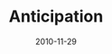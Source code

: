 ---
layout: media
category: media
series: "The 365 Days of Christmas"
title: "Anticipation"
date: 2010-11-29
description: "Chuck Mingo talks about how we can cultivate an attitude of anticipation year-round."
video: "https://s3.amazonaws.com/crossroadsvideomessages/anticipation.mp4"
video-poster: "https://www.crossroads.net/uploadedfiles/aniticipation_still.jpg"
---